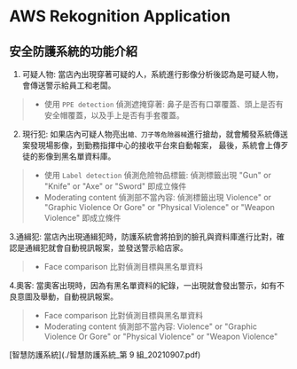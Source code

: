 # AWS Rekognition Application
## 安全防護系統的功能介紹
1. 可疑人物: 當店內出現穿著可疑的人，系統進行影像分析後認為是可疑人物，會傳送警示給員工和老闆。
>* 使用 `PPE detection` 偵測遮掩穿著: 鼻子是否有口罩覆蓋、頭上是否有安全帽覆蓋，以及手上是否有手套覆蓋。

2. 現行犯: 如果店內可疑人物亮出`槍、刀子等危險器械`進行搶劫，就會觸發系統傳送案發現場影像，到勤務指揮中心的接收平台來自動報案， 最後，系統會上傳歹徒的影像到黑名單資料庫。
>* 使用 `Label detection` 偵測危險物品標籤: 偵測標籤出現 "Gun" or "Knife" or "Axe" or "Sword" 即成立條件
>* Moderating content 偵測部不當內容: 偵測標籤出現 Violence" or "Graphic Violence Or Gore" or "Physical Violence" or "Weapon Violence" 即成立條件

3.通緝犯: 當店內出現通緝犯時，防護系統會將拍到的臉孔與資料庫進行比對，確認是通緝犯就會自動視訊報案，並發送警示給店家。
>* Face comparison 比對偵測目標與黑名單資料

4.奧客: 當奧客出現時，因為有黑名單資料的紀錄，一出現就會發出警示，如有不良意圖及舉動，自動視訊報案。
>* Face comparison 比對偵測目標與黑名單資料
>* Moderating content 偵測部不當內容: Violence" or "Graphic Violence Or Gore" or "Physical Violence" or "Weapon Violence"

[智慧防護系統](./智慧防護系統_第 9 組_20210907.pdf)



